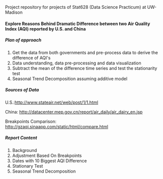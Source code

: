 Project repository for projects of Stat628 (Data Science Practicum) at UW-Madison

#### Explore Reasons Behind Dramatic Difference between two Air Quality Index (AQI) reported by U.S. and China

##### Plan of approach
1. Get the data from both governments and pre-process data to derive the difference of AQI's
2. Data understanding, data pre-processing and data visualization
3. Subtract the mean of the difference time series and test the stationarity test
4. Seasonal Trend Decomposition assuming additive model

##### Sources of Data
U.S.:http://www.stateair.net/web/post/1/1.html

China: http://datacenter.mep.gov.cn/report/air_daily/air_dairy_en.jsp

Breakpoints Comparison: http://gzaqi.sinaapp.com/static/html/compare.html

##### Report Content
1. Background
2. Adjustment Based On Breakpoints
3. Dates with 10 Biggest AQI Difference
4. Stationary Test
5. Seasonal Trend Decomposition
